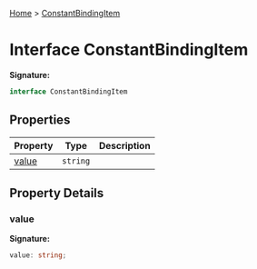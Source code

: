 [Home](../index.md) &gt; [ConstantBindingItem](./constantbindingitem.md)

# Interface ConstantBindingItem

<b>Signature:</b>

```typescript
interface ConstantBindingItem 
```

## Properties

|  Property | Type | Description |
|  --- | --- | --- |
|  [value](./constantbindingitem.md#value-property) | `string` |  |

## Property Details

<a id="value-property"></a>

### value

<b>Signature:</b>

```typescript
value: string;
```
